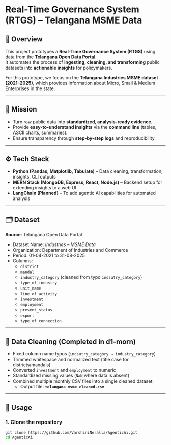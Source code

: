 # Real-Time Governance System (RTGS) – Telangana MSME Data

## 📌 Overview
This project prototypes a **Real-Time Governance System (RTGS)** using data from the **Telangana Open Data Portal**.  
It automates the process of **ingesting, cleaning, and transforming** public datasets into **actionable insights** for policymakers.

For this prototype, we focus on the **Telangana Industries MSME dataset (2021–2025)**, which provides information about Micro, Small & Medium Enterprises in the state.

---

## 🎯 Mission
- Turn raw public data into **standardized, analysis-ready evidence**.  
- Provide **easy-to-understand insights** via the **command line** (tables, ASCII charts, summaries).  
- Ensure transparency through **step-by-step logs** and reproducibility.  

---

## ⚙️ Tech Stack
- **Python (Pandas, Matplotlib, Tabulate)** – Data cleaning, transformation, insights, CLI outputs  
- **MERN Stack (MongoDB, Express, React, Node.js)** – Backend setup for extending insights to a web UI  
- **LangChain (Planned)** – To add agentic AI capabilities for automated analysis

---

## 🗂️ Dataset
**Source**: Telangana Open Data Portal  
- Dataset Name: *Industries – MSME Data*  
- Organization: Department of Industries and Commerce  
- Period: 01-04-2021 to 31-08-2025  
- Columns:
  - `district`  
  - `mandal`  
  - `industry_category` (cleaned from typo `indsutry_category`)  
  - `type_of_industry`  
  - `unit_name`  
  - `line_of_activity`  
  - `investment`  
  - `employment`  
  - `present_status`  
  - `export`  
  - `type_of_connection`

---

## 🧹 Data Cleaning (Completed in d1-morn)
- Fixed column name typos (`indsutry_category → industry_category`)  
- Trimmed whitespace and normalized text (title case for districts/mandals)  
- Converted `investment` and `employment` to numeric  
- Standardized missing values (`NaN` where data is absent)  
- Combined multiple monthly CSV files into a single cleaned dataset:  
  - Output file: **`telangana_msme_cleaned.csv`**

---

## 🚀 Usage
### 1. Clone the repository
```bash
git clone https://github.com/VarshiniNeralla/AgenticAi.git
cd AgenticAi
